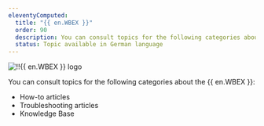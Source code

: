 ```yaml
---
eleventyComputed:
  title: "{{ en.WBEX }}"
  order: 90
  description: You can consult topics for the following categories about the {{ en.WBEX }}':' How-to articles, Troubleshooting articles and Knowledge Base
  status: Topic available in German language
---
```

![!!{{ en.WBEX }} logo](https://webdevolutions.blob.core.windows.net/images/projects/workspace/logos/workspace-color-shadow.svg)

You can consult topics for the following categories about the {{ en.WBEX }}:

* How-to articles
* Troubleshooting articles
* Knowledge Base
